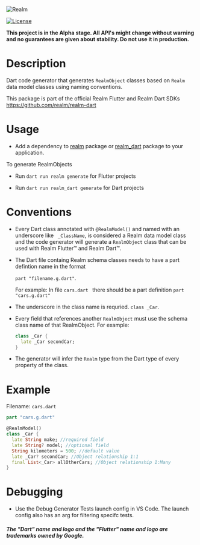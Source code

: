 ![Realm](https://github.com/realm/realm-dart/raw/main/logo.png)

[![License](https://img.shields.io/badge/License-Apache-blue.svg)](LICENSE)

**This project is in the Alpha stage. All API's might change without warning and no guarantees are given about stability. Do not use it in production.**

# Description

Dart code generator that generates `RealmObject` classes based on `Realm` data model classes using naming conventions.

This package is part of the official Realm Flutter and Realm Dart SDKs https://github.com/realm/realm-dart

# Usage

* Add a dependency to [realm](https://pub.dev/packages/realm) package or [realm_dart](https://pub.dev/packages/realm_dart) package to your application.

To generate RealmObjects

* Run `dart run realm generate` for Flutter projects

* Run `dart run realm_dart generate` for Dart projects

# Conventions

* Every Dart class annotated with `@RealmModel()` and named with an underscore like ` _ClassName`, is considered a Realm data model class and the code generator will generate a `RealmObject` class that can be used with Realm Flutter™ and Realm Dart™. 

* The Dart file containg Realm schema classes needs to have a part defintion name in the format

  `part "filename.g.dart"`.

  For example: In file `cars.dart ` there should be a part definition `part "cars.g.dart"`

* The underscore in the class name is requried. `class _Car`.

* Every field that references another `RealmObject` must use the schema class name of that RealmObject. For example:
  ```dart
  class _Car {
    late _Car secondCar;
  }
  ```

* The generator will infer the `Realm` type from the Dart type of every property of the class.

# Example  

Filename: `cars.dart`

```Dart
part "cars.g.dart"

@RealmModel()
class _Car {
  late String make; //required field
  late String? model; //optional field
  String kilometers = 500; //default value
  late _Car? secondCar; //Object relationship 1:1
  final List<_Car> allOtherCars; //Object relationship 1:Many
}
```

# Debugging

* Use the Debug Generator Tests launch config in VS Code. The launch config also has an arg for filtering specifc tests.

##### The "Dart" name and logo and the "Flutter" name and logo are trademarks owned by Google.